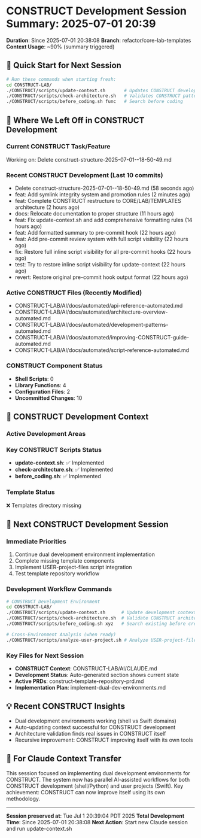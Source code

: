 # CONSTRUCT Development Session Summary: 2025-07-01 20:39
**Duration**: Since 2025-07-01 20:38:08
**Branch**: refactor/core-lab-templates
**Context Usage**: ~90% (summary triggered)

## 🎯 Quick Start for Next Session
```bash
# Run these commands when starting fresh:
cd CONSTRUCT-LAB/
./CONSTRUCT/scripts/update-context.sh       # Updates CONSTRUCT development context
./CONSTRUCT/scripts/check-architecture.sh   # Validates CONSTRUCT patterns
./CONSTRUCT/scripts/before_coding.sh func   # Search before coding
```

## 📍 Where We Left Off in CONSTRUCT Development

### Current CONSTRUCT Task/Feature
Working on: Delete construct-structure-2025-07-01--18-50-49.md

### Recent CONSTRUCT Development (Last 10 commits)
- Delete construct-structure-2025-07-01--18-50-49.md (58 seconds ago)
- feat: Add symlink integrity system and promotion rules (2 minutes ago)
- feat: Complete CONSTRUCT restructure to CORE/LAB/TEMPLATES architecture (2 hours ago)
- docs: Relocate documentation to proper structure (11 hours ago)
- feat: Fix update-context.sh and add comprehensive formatting rules (14 hours ago)
- feat: Add formatted summary to pre-commit hook (22 hours ago)
- feat: Add pre-commit review system with full script visibility (22 hours ago)
- fix: Restore full inline script visibility for all pre-commit hooks (22 hours ago)
- test: Try to restore inline script visibility for update-context (22 hours ago)
- revert: Restore original pre-commit hook output format (22 hours ago)

### Active CONSTRUCT Files (Recently Modified)
- CONSTRUCT-LAB/AI/docs/automated/api-reference-automated.md
- CONSTRUCT-LAB/AI/docs/automated/architecture-overview-automated.md
- CONSTRUCT-LAB/AI/docs/automated/development-patterns-automated.md
- CONSTRUCT-LAB/AI/docs/automated/improving-CONSTRUCT-guide-automated.md
- CONSTRUCT-LAB/AI/docs/automated/script-reference-automated.md

### CONSTRUCT Component Status
- **Shell Scripts**:        0
- **Library Functions**:        4
- **Configuration Files**:        2
- **Uncommitted Changes**:       10

## 🔧 CONSTRUCT Development Context

### Active Development Areas


### Key CONSTRUCT Scripts Status
- **update-context.sh**: ✅ Implemented
- **check-architecture.sh**: ✅ Implemented
- **before_coding.sh**: ✅ Implemented

### Template Status
❌ Templates directory missing

## 🚀 Next CONSTRUCT Development Session

### Immediate Priorities
1. Continue dual development environment implementation
2. Complete missing template components
3. Implement USER-project-files script integration
4. Test template repository workflow

### Development Workflow Commands
```bash
# CONSTRUCT Development Environment
cd CONSTRUCT-LAB/
./CONSTRUCT/scripts/update-context.sh      # Update development context
./CONSTRUCT/scripts/check-architecture.sh  # Validate CONSTRUCT architecture
./CONSTRUCT/scripts/before_coding.sh xyz   # Search existing before creating

# Cross-Environment Analysis (when ready)
./CONSTRUCT/scripts/analyze-user-project.sh # Analyze USER-project-files patterns
```

### Key Files for Next Session
- **CONSTRUCT Context**: CONSTRUCT-LAB/AI/CLAUDE.md
- **Development Status**: Auto-generated section shows current state
- **Active PRDs**: construct-template-repository-prd.md
- **Implementation Plan**: implement-dual-dev-environments.md

## 💡 Recent CONSTRUCT Insights
- Dual development environments working (shell vs Swift domains)
- Auto-updating context successful for CONSTRUCT development
- Architecture validation finds real issues in CONSTRUCT itself
- Recursive improvement: CONSTRUCT improving itself with its own tools

## 🤖 For Claude Context Transfer
This session focused on implementing dual development environments for CONSTRUCT. The system now has parallel AI-assisted workflows for both CONSTRUCT development (shell/Python) and user projects (Swift). Key achievement: CONSTRUCT can now improve itself using its own methodology.

---
**Session preserved at**: Tue Jul  1 20:39:04 PDT 2025
**Total Development Time**: Since 2025-07-01 20:38:08
**Next Action**: Start new Claude session and run update-context.sh
